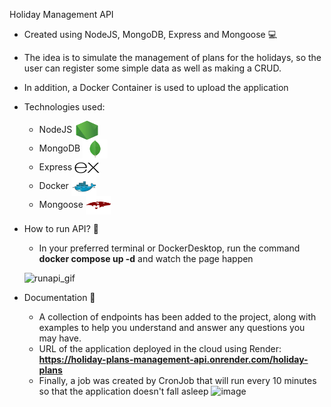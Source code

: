 Holiday Management API

* Created using NodeJS, MongoDB, Express and Mongoose :computer:
* The idea is to simulate the management of plans for the holidays, so the user can register some simple data as well as making a CRUD.
* In addition, a Docker Container is used to upload the application

* Technologies used:
  * NodeJS <img align="center" alt="JoseNeto-HTML" height="30" width="40"       src="https://raw.githubusercontent.com/devicons/devicon/master/icons/nodejs/nodejs-original.svg">
  * MongoDB <img align="center" alt="JoseNeto-HTML" height="30" width="40"       src="https://raw.githubusercontent.com/devicons/devicon/master/icons/mongodb/mongodb-original.svg">
  * Express <img align="center" alt="JoseNeto-HTML" height="30" width="40"       src="https://raw.githubusercontent.com/devicons/devicon/master/icons/express/express-original.svg">
  * Docker <img align="center" alt="JoseNeto-HTML" height="30" width="40"       src="https://raw.githubusercontent.com/devicons/devicon/master/icons/docker/docker-original.svg">
  * Mongoose <img align="center" alt="JoseNeto-HTML" height="30" width="40"       src="https://raw.githubusercontent.com/devicons/devicon/master/icons/mongoose/mongoose-original.svg">  

* How to run API? 🏃
  * In your preferred terminal or DockerDesktop, run the command <strong color="black">docker compose up -d</strong> and watch the page happen
  
  ![runapi_gif](https://github.com/jospneto/holiday-plans-management-api/assets/84688951/3c526f33-008a-4f5a-acb7-51b2f41f618f)
 
* Documentation 📖
  * A collection of endpoints has been added to the project, along with examples to help you understand and answer any questions you may have.
  * URL of the application deployed in the cloud using Render: <strong color="black">https://holiday-plans-management-api.onrender.com/holiday-plans</strong>
  * Finally, a job was created by CronJob that will run every 10 minutes so that the application doesn't fall asleep
    ![image](https://github.com/jospneto/holiday-plans-management-api/assets/84688951/cdf1adbe-11e1-441c-bc71-c7394607e48a)
 




 

